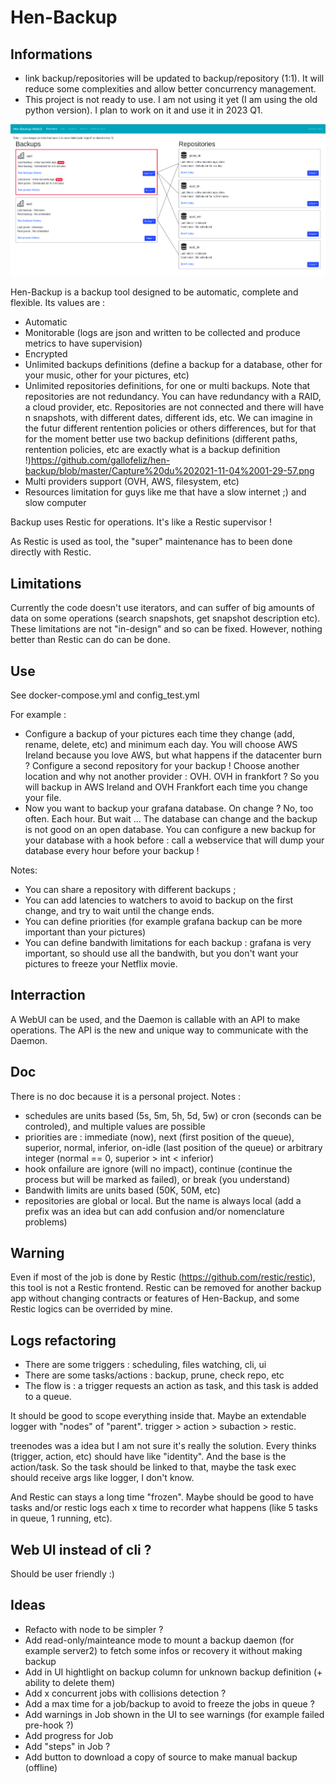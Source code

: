 # Hen-Backup

## Informations

- link backup/repositories will be updated to backup/repository (1:1). It will reduce some complexities and allow better concurrency management.
- This project is not ready to use. I am not using it yet (I am using the old python version). I plan to work on it and use it in 2023 Q1.

![](https://github.com/gallofeliz/hen-backup/blob/master/Capture%20du%202021-11-04%2001-29-57.png)

Hen-Backup is a backup tool designed to be automatic, complete and flexible. Its values are :
- Automatic
- Monitorable (logs are json and written to be collected and produce metrics to have supervision)
- Encrypted
- Unlimited backups definitions (define a backup for a database, other for your music, other for your pictures, etc)
- Unlimited repositories definitions, for one or multi backups. Note that repositories are not redundancy. You can have redundancy with a RAID, a cloud provider, etc. Repositories are not connected and there will have n snapshots, with different dates, different ids, etc. We can imagine in the futur different rentention policies or others differences, but for that for the moment better use two backup definitions (different paths, rentention policies, etc are exactly what is a backup definition !)https://github.com/gallofeliz/hen-backup/blob/master/Capture%20du%202021-11-04%2001-29-57.png
- Multi providers support (OVH, AWS, filesystem, etc)
- Resources limitation for guys like me that have a slow internet ;) and slow computer

Backup uses Restic for operations. It's like a Restic supervisor !

As Restic is used as tool, the "super" maintenance has to been done directly with Restic.

## Limitations

Currently the code doesn't use iterators, and can suffer of big amounts of data on some operations (search snapshots, get snapshot description etc). These limitations are not "in-design" and so can be fixed. However, nothing better than Restic can do can be done.

## Use

See docker-compose.yml and config_test.yml

For example :
- Configure a backup of your pictures each time they change (add, rename, delete, etc) and minimum each day. You will choose AWS Ireland because you love AWS, but what happens if the datacenter burn ? Configure a second repository for your backup ! Choose another location and why not another provider : OVH. OVH in frankfort ? So you will backup in AWS Ireland and OVH Frankfort each time you change your file.
- Now you want to backup your grafana database. On change ? No, too often. Each hour. But wait ... The database can change and the backup is not good on an open database. You can configure a new backup for your database with a hook before : call a webservice that will dump your database every hour before your backup !

Notes:
- You can share a repository with different backups ;
- You can add latencies to watchers to avoid to backup on the first change, and try to wait until the change ends.
- You can define priorities (for example grafana backup can be more important than your pictures)
- You can define bandwith limitations for each backup : grafana is very important, so should use all the bandwith, but you don't want your pictures to freeze your Netflix movie.

## Interraction

A WebUI can be used, and the Daemon is callable with an API to make operations. The API is the new and unique way to communicate with the Daemon.

## Doc

There is no doc because it is a personal project. Notes :
- schedules are units based (5s, 5m, 5h, 5d, 5w) or cron (seconds can be controled), and multiple values are possible
- priorities are : immediate (now), next (first position of the queue), superior, normal, inferior, on-idle (last position of the queue) or arbitrary integer (normal == 0, superior > int < inferior)
- hook onfailure are ignore (will no impact), continue (continue the process but will be marked as failed), or break (you understand)
- Bandwith limits are units based (50K, 50M, etc)
- repositories are global or local. But the name is always local (add a prefix was an idea but can add confusion and/or nomenclature problems)

## Warning

Even if most of the job is done by Restic (https://github.com/restic/restic), this tool is not a Restic frontend. Restic can be removed for another backup app without changing contracts or features of Hen-Backup, and some Restic logics can be overrided by mine.

## Logs refactoring

- There are some triggers : scheduling, files watching, cli, ui
- There are some tasks/actions : backup, prune, check repo, etc
- The flow is : a trigger requests an action as task, and this task is added to a queue.

It should be good to scope everything inside that. Maybe an extendable logger with "nodes" of "parent". trigger > action > subaction > restic.

treenodes was a idea but I am not sure it's really the solution. Every thinks (trigger, action, etc) should have like "identity". And the base is the action/task. So the task should be linked to that, maybe the task exec should receive args like logger, I don't know.

And Restic can stays a long time "frozen". Maybe should be good to have tasks and/or restic logs each x time to recorder what happens (like 5 tasks in queue, 1 running, etc).

## Web UI instead of cli ?

Should be user friendly :)

## Ideas

- Refacto with node to be simpler ?
- Add read-only/mainteance mode to mount a backup daemon (for example server2) to fetch some infos or recovery it without making backup
- Add in UI hightlight on backup column for unknown backup definition (+ ability to delete them)
- Add x concurrent jobs with collisions detection ?
- Add a max time for a job/backup to avoid to freeze the jobs in queue ?
- Add warnings in Job shown in the UI to see warnings (for example failed pre-hook ?)
- Add progress for Job
- Add "steps" in Job ?
- Add button to download a copy of source to make manual backup (offline)
